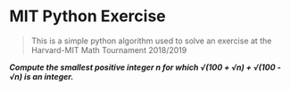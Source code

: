 # MIT Python Exercise 

> This is a simple python algorithm used to solve an exercise at the Harvard-MIT Math Tournament 2018/2019 


 ***Compute the smallest positive integer n for which 
  √(100 + √n) + √(100 - √n) is an integer.*** 
  
  

